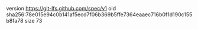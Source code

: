 version https://git-lfs.github.com/spec/v1
oid sha256:78e015e94c0b141af5ecd7f06b369b5ffe7364eaaec716b0f1d190c155b8fa78
size 73
